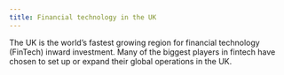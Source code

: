 ```yaml
---
title: Financial technology in the UK
---
```

The UK is the world’s fastest growing region for financial technology (FinTech) inward investment. Many of the biggest players in fintech have chosen to set up or expand their global operations in the UK.
